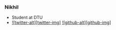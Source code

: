 ### Nikhil
- Student at DTU
- [![twitter-alt][twitter-img]](https://twitter.com/example)
  [![github-alt][github-img]](https://github.com/nikgautam)
